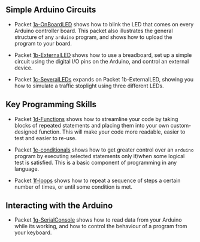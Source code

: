 ## Simple Arduino Circuits ##

* Packet [1a-OnBoardLED](1a-OnBoardLED) shows how to blink the LED that comes
on every Arduino controller board.  This packet also illustrates the general
structure of any `arduino` program, and shows how to upload the program 
to your board.

* Packet [1b-ExternalLED](1b-ExternalLED) shows how to use a breadboard,
set up a simple circuit using the digital I/O pins on the Arduino, and
control an external device.

* Packet [1c-SeveralLEDs](1c-SeveralLEDs) expands on Packet 1b-ExternalLED,
showing you how to simulate a traffic stoplight using three different LEDs.

## Key Programming Skills ##

* Packet [1d-Functions](1d-Functions) shows how to streamline your code
by taking blocks of repeated statements and placing them into your own
custom-designed function.  This will make your code more readable, easier
to test and easier to re-use.

* Packet [1e-conditionals](1e-conditionals) shows how to get greater control
over an `arduino` program by executing selected statements only if/when some
logical test is satisfied.  This is a basic component of programming in any language.

* Packet [1f-loops](1f-loops) shows how to repeat a sequence of steps 
a certain number of times, or until some condition is met.

## Interacting with the Arduino ##

* Packet [1g-SerialConsole](1g-SerialConsole) shows how to read data from your 
Arduino while its working, and how to control the behaviour of a program from
your keyboard.
 

 


